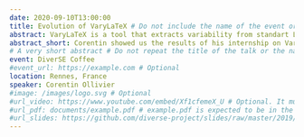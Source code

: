 ```yaml
---
date: 2020-09-10T13:00:00
title: Evolution of VaryLaTeX # Do not include the name of the event or the speakers
abstract: VaryLaTeX is a tool that extracts variability from standart LaTeX documents. The variability can be specified by the user while writing a document or be generated automatically.We will see how it works with various examples of documents and how we can use VaryLaTeX to customize their output without having to touch the LaTeX source. We will also see how we could use the tool to predict if a document is going to fit in a limited amount of pages, which can be useful when trying to tweak a paper to respect a page limit.
abstract_short: Corentin showed us the results of his internship on VaryLaTeX.
# A very short abstract # Do not repeat the title of the talk or the name of the event or the name of the speakers
event: DiverSE Coffee
#event_url: https://example.com # Optional
location: Rennes, France
speaker: Corentin Ollivier
#image: /images/logo.svg # Optional
#url_video: https://www.youtube.com/embed/Xf1cfemeX_U # Optional. It must be the embed URL.
#url_pdf: documents/example.pdf # example.pdf is expected to be in the static/document. folder. It can also be any URL.
#url_slides: https://github.com/diverse-project/slides/raw/master/2019/stamp/20190328_stamp_solocal.pptx # It can also be a relative address such as documents/example.pdf
---
```

